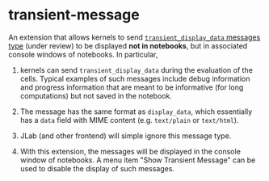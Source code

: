 # transient-message

An extension that allows kernels to send [`transient_display_data` messages
type](https://github.com/jupyter/jupyter_client/issues/378) (under review)
to be displayed **not in notebooks**, but in associated console windows of notebooks. In particular,

1. kernels can send `transient_display_data` during the evaluation of the
  cells. Typical examples of such messages include debug information and
  progress information that are meant to be informative (for long
  computations) but not saved in the notebook.

2. The message has the same format as `display_data`, which essentially has
  a `data` field with MIME content (e.g. `text/plain` or `text/html`).

3. JLab (and other frontend) will simple ignore this message type.

4. With this extension, the messages will be displayed in the console
   window of notebooks. A menu item "Show Transient Message" can be used
   to disable the display of such messages.
